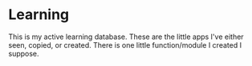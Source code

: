 # Learning
This is my active learning database. These are the little apps I've either seen, copied, or created. 
There is one little function/module I created I suppose.

